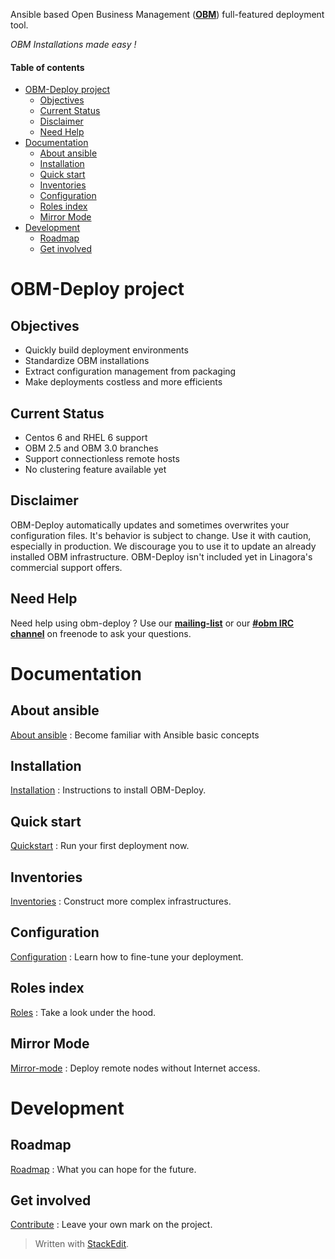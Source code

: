 
Ansible based Open Business Management (**[OBM]**) full-featured deployment tool.

*OBM Installations made easy !*

#### Table of contents

<!-- START doctoc generated TOC please keep comment here to allow auto update -->
<!-- DON'T EDIT THIS SECTION, INSTEAD RE-RUN doctoc TO UPDATE -->

- [OBM-Deploy project](#obm-deploy-project)
  - [Objectives](#objectives)
  - [Current Status](#current-status)
  - [Disclaimer](#disclaimer)
  - [Need Help](#need-help)
- [Documentation](#documentation)
  - [About ansible](#about-ansible)
  - [Installation](#installation)
  - [Quick start](#quick-start)
  - [Inventories](#inventories)
  - [Configuration](#configuration)
  - [Roles index](#roles-index)
  - [Mirror Mode](#mirror-mode)
- [Development](#development)
  - [Roadmap](#roadmap)
  - [Get involved](#get-involved)

<!-- END doctoc generated TOC please keep comment here to allow auto update -->

OBM-Deploy project
=================

Objectives
--------------

 - Quickly build deployment environments
 - Standardize OBM installations
 - Extract configuration management from packaging
 - Make deployments costless and more efficients

Current Status
-------------------

 - Centos 6 and RHEL 6 support
 - OBM 2.5 and OBM 3.0 branches
 - Support connectionless remote hosts
 - No clustering feature available yet

Disclaimer
--------------

OBM-Deploy automatically updates and sometimes overwrites your configuration files.
It's behavior is subject to change. Use it with caution, especially in production.
We discourage you to use it to update an already installed OBM infrastructure.
OBM-Deploy isn't included yet in Linagora's commercial support offers.

Need Help
--------------

Need help using obm-deploy ?
Use our **[mailing-list]** or our **[#obm IRC channel]** on freenode to ask your questions.

Documentation
=============

About ansible
------------------

[About ansible](docs/ansible.md) : Become familiar with Ansible basic concepts

Installation
---------------

[Installation](docs/install.md) : Instructions to install OBM-Deploy.

Quick start
---------------

[Quickstart](docs/quickstart.md) : Run your first deployment now.

Inventories
---------------

[Inventories](docs/inventories.md) : Construct more complex infrastructures.

Configuration
------------------

[Configuration](docs/configuration.md) : Learn how to fine-tune your deployment.

Roles index
---------------

[Roles](docs/roles.md) : Take a look under the hood.

Mirror Mode
----------------

[Mirror-mode](docs/mirror-mode.md) : Deploy remote nodes without Internet access.

Development
===========

Roadmap
------------

[Roadmap](docs/roadmap.md) : What you can hope for the future.

Get involved
-----------------

[Contribute](docs/contribute.md) : Leave your own mark on the project.

> Written with [StackEdit](https://stackedit.io/).

[OBM]: http://obm.org "The new generation of collaborative software"

[mailing-list]: http://obm.org/node/19 "OBM official mailing-list"

[#OBM irc channel]: http://irc.lc/freenode/obm/ "Webchat to official #obm channel on freenode"
